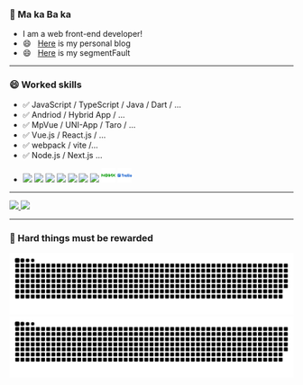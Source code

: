 
### 👋 Ma ka Ba ka 
- I am a web front-end developer! 
- 😄 &nbsp; [Here](https://cong1223.github.io/) is my personal blog
- 😄 &nbsp; [Here](https://segmentfault.com/u/nulidexiaocongmang) is my segmentFault 

---
 
### 😄 Worked skills
- ✅ JavaScript / TypeScript / Java / Dart / ...
- ✅ Andriod / Hybrid App / ...
- ✅ MpVue / UNI-App / Taro / ...
- ✅ Vue.js / React.js / ...
- ✅ webpack / vite /...
- ✅ Node.js / Next.js ...  
- <p align="left">
  <code><img  src="https://cdn.jsdelivr.net/gh/devicons/devicon/icons/javascript/javascript-original.svg" height="25"/></code>
  <code><img src="https://cdn.jsdelivr.net/gh/devicons/devicon/icons/typescript/typescript-original.svg" height="25"/></code>
  <code><img src="https://cdn.jsdelivr.net/gh/devicons/devicon/icons/nodejs/nodejs-original.svg" height="25"/></code>
  <code><img src="https://cdn.jsdelivr.net/gh/devicons/devicon/icons/react/react-original.svg" height="25"/></code>
  <code><img src="https://cdn.jsdelivr.net/gh/devicons/devicon/icons/vuejs/vuejs-original.svg" height="25"/></code>
  <code><img src="https://cdn.jsdelivr.net/gh/devicons/devicon/icons/nuxtjs/nuxtjs-original.svg" height="25"/></code>
  <code><img src="https://cdn.jsdelivr.net/gh/devicons/devicon/icons/sass/sass-original.svg" height="25"/></code>
  <code><img src="https://github.com/devicons/devicon/blob/v2.15.1/icons/nginx/nginx-original.svg" height="25"/></code>
  <code><img src="https://github.com/devicons/devicon/blob/v2.15.1/icons/trello/trello-plain-wordmark.svg" height="25"/></code>
</p>

---
<div>
<a href="https://github.com/cong1223">
  <img height="160" src="https://github-readme-stats.vercel.app/api?username=cong1223&show_icons=true&theme=radical"/>
</a>

<a href="https://github.com/cong1223">
  <img height="160" src="https://github-readme-stats.vercel.app/api/top-langs/?username=cong1223&layout=compact&theme=Gradient&bg_color=30,ff758c,e4efe9&text_color=black&title_color=29323c"/>
</a>
</div>  

--- 
### 😤 Hard things must be rewarded
![TOG](https://raw.githubusercontent.com/cong1223/gihubSNK/output/github-contribution-grid-snake-dark.svg#gh-dark-mode-only)
![TOG](https://raw.githubusercontent.com/cong1223/gihubSNK/output/github-contribution-grid-snake.svg#gh-light-mode-only)
